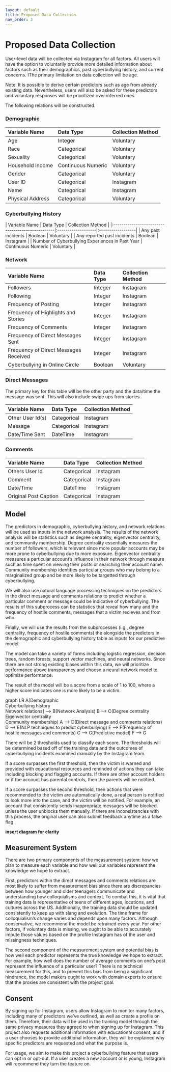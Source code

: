 ```yaml
---
layout: default
title: Proposed Data Collection 
nav_order: 3
---
```


# Proposed Data Collection 

User-level data will be collected via Instagram for all factors. All users will have the option to voluntarily provide more detailed information about factors such as their demographics, past cyberbullying history, and current concerns. IThe primary limitation on data collection will be age.

Note: It is possible to derive certain predictors such as age from already existing data. Nevertheless, users will also be asked for these predictors and voluntary responses will be prioritized over inferred ones. 

The following relations will be constructed. 

### Demographic
<div class="code-example" markdown="1">

| Variable Name    | Data Type           | Collection Method |
|:-----------------|:--------------------|:------------------|
| Age              | Integer             | Voluntary         |
| Race             | Categorical         | Voluntary         |
| Sexuality        | Categorical         | Voluntary         |
| Household Income | Continuous Numeric  | Voluntary         |
| Gender           | Categorical         | Voluntary         |
| User ID          | Categorical         | Instagram         |
| Name             | Categorical         | Instagram         |
| Physical Address | Categorical         | Voluntary         |

</div>

### Cyberbullying History
<div class="code-example" markdown="1">
| Variable Name                                    | Data Type          | Collection Method |
|:-------------------------------------------------|:-------------------|:------------------|
| Any past incidents                               | Boolean            | Voluntary         |
| Any reported past incidents                      | Boolean            | Instagram         |
| Number of Cyberbullying Experiences in Past Year | Continuous Numeric | Voluntary         |

</div>


### Network
<div class="code-example" markdown="1">

| Variable Name                          | Data Type | Collection Method |
|:---------------------------------------|:----------|:------------------|
| Followers                              | Integer   | Instagram         |
| Following                              | Integer   | Instagram         |
| Frequency of Posting                   | Integer   | Instagram         |
| Frequency of Highlights and Stories    | Integer   | Instagram         |
| Frequency of Comments                  | Integer   | Instagram         |
| Frequency of Direct Messages Sent      | Integer   | Instagram         |
| Frequency of Direct Messages Received  | Integer   | Instagram         |
| Cyberbullying in Online Circle         | Boolean   | Voluntary         |

</div>

### Direct Messages
The primary key for this table will be the other party and the data/time the message was sent. This will also include swipe ups from stories. 
<div class="code-example" markdown="1">

| Variable Name   | Data Type  | Collection Method |
|:----------------|:-----------|:------------------|
| Other User Id(s)| Categorical| Instagram         |
| Message         | Categorical| Instagram         |
| Date/Time Sent  | DateTime   | Instagram         |

</div>

### Comments 
<div class="code-example" markdown="1">

| Variable Name         | Data Type  | Collection Method |
|:----------------------|:-----------|:------------------|
| Others User Id        | Categorical| Instagram         |
| Comment               | Categorical| Instagram         |
| Date/Time             | DateTime   | Instagram         |
| Original Post Caption | Categorical| Instagram         |

</div>


## Model 
The predictors in demographic, cyberbullying history, and network relations will be used as inputs in the network analysis. The results of the network analysis will be statistics such as degree centrality, eigenvector centrality, and community membership. Degree centrality essentially measures the number of followers, which is relevant since more popular accounts may be more prone to cyberbullying due to more exposure. Eigenvector centrality measures a particular account’s influence in their network through measure such as time spent on viewing their posts or searching their account name. Community membership identifies particular groups who may belong to a marginalized group and be more likely to be targetted through cyberbullying. 

We will also use natural language processing techniques on the predictors in the direct message and comments relations to predict whether a particular comment or message could be indicative of cyberbullying. The results of this subprocess can be statistics that reveal how many and the frequency of hostile comments, messages that a victim recieves and from who. 

Finally, we will use the results from the subprocesses (i.g., degree centrality, frequency of hostile comments) the alongside the predictors in the demographic and cyberbullying history table as inputs for our predictive model. 

The model can take a variety of forms including logistic regression, decision trees, random forests, support vector machines, and neural networks. Since there are not strong existing biases within this data, we will prioritize performance above transparency and choose a neural network model to optimize performance. 

The result of the model will be a score from a scale of 1 to 100, where a higher score indicates one is more likely to be a victim. 

graph LR
A[Demographic<br>Cyberbullying history<br>Network relations] --> B(Network Analysis)
B --> C(Degree centrality<br>Eigenvector centrality<br>Community membership)
A --> D(Direct message and comments relations)
D --> E(NLP techniques to predict cyberbullying)
E --> F(Frequency of hostile messages and comments)
C --> G(Predictive model)
F --> G



There will be 2 thresholds used to classify each score. The thresholds will be determined based off of the training data and the outcomes of cyberbullying incidents examined manually by the Instagram team. 

If a score surpasses the first threshold, then the victim is warned and provided with educational resources and reminded of actions they can take including blocking and flagging accounts. If there are other account holders or if the account has parental controls, then the parents will be notified. 

If a score surpasses the second threshold, then actions that were recommended to the victim are automatically done, a real person is notified to look more into the case, and the victim will be notified. For example, an account that consistently sends inappropriate messages will be blocked unless the user unblocks them manually. If there are inconsistencies with this process, the original user can also submit feedback anytime as a false flag. 

**insert diagram for clarity** 

## Measurement System
There are two primary components of the measurement system: how we plan to measure each variable and how well our variables represent the knowledge we hope to extract. 

First, predictors within the direct messages and comments relations are most likely to suffer from measurement bias since there are discrepancies between how younger and older teenagers communicate and understanding how colloquialisms and context. To combat this, it is vital that training data is representative of teens of different ages, locations, and cultures across the US. Additionally, the training data should be updated consistently to keep up with slang and evolution. The time frame for colloquialism’s change varies and depends upon many factors. Although conservative, we recommend the model be retrained every year. For other factors, if voluntary data is missing, we ought to be able to accurately impute those values based on the profile Instagram has of the user and missingness techniques. 

The second component of the measurement system and potential bias is how well each predictor represents the true knowledge we hope to extract. For example, how well does the number of average comments on one’s post represent the influence of a particular user? There is no technical measurement for this, and to prevent this bias from being a significant hindrance, the model makers ought to work with domain experts to ensure that the proxies are consistent with the project goal. 

## Consent 
By signing up for Instagram, users allow Instagram to monitor many factors, including many of predictors we’ve outlined, as well as create a profile on them. Therefore, their data will be used in the training model through the same privacy measures they agreed to when signing up for Instagram. This project also requests additional information with educational consent, and if a user chooses to provide additional information, they will be explained why specific predictors are requested and what the purpose is. 

For usage, we aim to make this project a cyberbullying feature that users can opt in or opt-out. If a user creates a new account or is young, Instagram will recommend they turn the feature on. 


